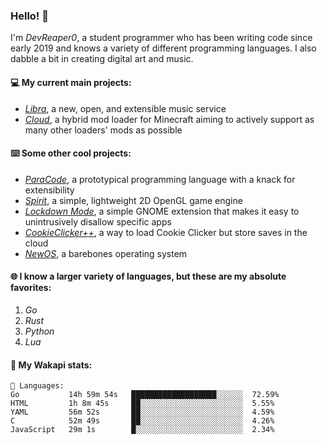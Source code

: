 ### Hello! 👋

I'm _DevReaper0_, a student programmer who has been writing code since early 2019 and knows a variety of different programming languages. I also dabble a bit in creating digital art and music.

#### 💻 My current main projects:

-   _[Libra](https://github.com/LibraMusic)_, a new, open, and extensible music service
-   _[Cloud](https://github.com/CloudLoaderMC/CloudLoader)_, a hybrid mod loader for Minecraft aiming to actively support as many other loaders' mods as possible

#### ⌨️ Some other cool projects:

-   _[ParaCode](https://github.com/ParaCodeLang/ParaCode)_, a prototypical programming language with a knack for extensibility
-   _[Spirit](https://gitlab.com/DevReaper0/SpiritEngine)_, a simple, lightweight 2D OpenGL game engine
-   _[Lockdown Mode](https://github.com/DevReaper0/GNOME-LockdownMode)_, a simple GNOME extension that makes it easy to unintrusively disallow specific apps
-   _[CookieClicker++](https://github.com/DevReaper0/CookieClickerPlusPlus)_, a way to load Cookie Clicker but store saves in the cloud
-   _[NewOS](https://github.com/DevReaper0/NewOS)_, a barebones operating system

#### 🌐 I know a larger variety of languages, but these are my absolute favorites:

1. _Go_
2. _Rust_
3. _Python_
4. _Lua_

#### 📡 My Wakapi stats:

```text
💾 Languages:
Go           14h 59m 54s   ███████████████████░░░░░░  72.59%
HTML         1h 8m 45s     ██░░░░░░░░░░░░░░░░░░░░░░░  5.55%
YAML         56m 52s       ██░░░░░░░░░░░░░░░░░░░░░░░  4.59%
C            52m 49s       ██░░░░░░░░░░░░░░░░░░░░░░░  4.26%
JavaScript   29m 1s        █░░░░░░░░░░░░░░░░░░░░░░░░  2.34%
```
